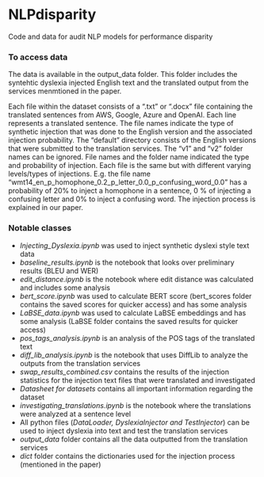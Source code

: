 # NLPdisparity
Code and data for audit NLP models for performance disparity

### To access data
The data is available in the output_data folder. This folder includes the syntehtic dyslexia injected English text and the translated output from the services menmtioned in the paper.

Each file within the dataset consists of a “.txt” or “.docx” file containing the translated sentences from AWS, Google, Azure and OpenAI. Each line represents a translated sentence. The file names indicate the type of synthetic injection that was done to the English version and the associated injection probability. The “default” directory consists of the English versions that were submitted to the translation services. The “v1” and “v2” folder names can be ignored. File names and the folder name indicated the type and probability of injection. Each file is the same but with different varying levels/types of injections. E.g. the file name “wmt14_en_p_homophone_0.2_p_letter_0.0_p_confusing_word_0.0” has a probability of 20% to inject a homophone in a sentence, 0 % of injecting a confusing letter and 0% to inject a confusing word. The injection process is explained in our paper.

### Notable classes
* *Injecting_Dyslexia.ipynb* was used to inject synthetic dyslexi style text data
* *baseline_results.ipynb* is the notebook that looks over preliminary results (BLEU and WER)
* *edit_distance.ipynb* is the notebook where edit distance was calculated and includes some analysis
* *bert_score.ipynb* was used to calculate BERT score (bert_scores folder contains the saved scores for quicker access) and has some analysis
* *LaBSE_data.ipynb* was used to calculate LaBSE embeddings and has some analysis (LaBSE folder contains the saved results for quicker access)
* *pos_tags_analysis.ipynb* is an analysis of the POS tags of the translated text
* *diff_lib_analysis.ipynb* is the notebook that uses DiffLib to analyze the outputs from the translation services
* *swap_results_combined.csv* contains the results of the injection statistics for the injection text files that were translated and investigated
* *Datasheet for datasets* contains all important information regarding the dataset
* *investigating_translations.ipynb* is the notebook where the translations were analyzed at a sentence level
* All python files (*DataLoader, DyslexiaInjector and TestInjector*) can be used to inject dyslexia into text and test the translation services
* *output_data* folder contains all the data outputted from the translation services
* *dict* folder contains the dictionaries used for the injection process (mentioned in the paper)
